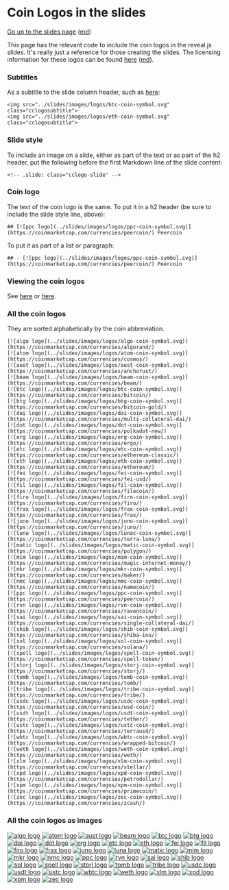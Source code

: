 Coin Logos in the slides
========================

[Go up to the slides page](../index.html) ([md](../index.md))


This page has the relevant code to include the coin logos in the reveal.js slides.  It's really just a reference for those creating the slides.  The licensing information for these logos can be found [here](images/logos/readme.html) ([md](images/logos/readme.md)).


### Subtitles

As a subtitle to the slide column header, such as [here](stablecoins.html#/casestudy):

```
<img src="../slides/images/logos/btc-coin-symbol.svg" class="cclogosubtitle">
<img src="../slides/images/logos/eth-coin-symbol.svg" class="cclogosubtitle">
```

### Slide style

To include an image on a slide, either as part of the text or as part of the h2 header, put the following before the first Markdown line of the slide content:

```
<!-- .slide: class="cclogo-slide" -->
```


### Coin logo

The text of the coin logo is the same.  To put it in a h2 header (be sure to include the slide style line, above):

```
## [![ppc logo](../slides/images/logos/ppc-coin-symbol.svg)](https://coinmarketcap.com/currencies/peercoin/) Peercoin
```

To put it as part of a list or paragraph:

```
## - [![ppc logo](../slides/images/logos/ppc-coin-symbol.svg)](https://coinmarketcap.com/currencies/peercoin/) Peercoin
```

### Viewing the coin logos

See [here](images/logos/readme.html) or [here](../uva/introduction.html#/allcoins).


### All the coin logos

They are sorted alphabetically by the coin abbreviation.

```
[![algo logo](../slides/images/logos/algo-coin-symbol.svg)](https://coinmarketcap.com/currencies/algorand/)
[![atom logo](../slides/images/logos/atom-coin-symbol.svg)](https://coinmarketcap.com/currencies/cosmos/)
[![aust logo](../slides/images/logos/aust-coin-symbol.svg)](https://coinmarketcap.com/currencies/anchorust/)
[![beam logo](../slides/images/logos/beam-coin-symbol.svg)](https://coinmarketcap.com/currencies/beam/)
[![btc logo](../slides/images/logos/btc-coin-symbol.svg)](https://coinmarketcap.com/currencies/bitcoin/)
[![btg logo](../slides/images/logos/btg-coin-symbol.svg)](https://coinmarketcap.com/currencies/bitcoin-gold/)
[![dai logo](../slides/images/logos/dai-coin-symbol.svg)](https://coinmarketcap.com/currencies/multi-collateral-dai/)
[![dot logo](../slides/images/logos/dot-coin-symbol.svg)](https://coinmarketcap.com/currencies/polkadot-new/)
[![erg logo](../slides/images/logos/erg-coin-symbol.svg)](https://coinmarketcap.com/currencies/ergo/)
[![etc logo](../slides/images/logos/etc-coin-symbol.svg)](https://coinmarketcap.com/currencies/ethereum-classic/)
[![eth logo](../slides/images/logos/eth-coin-symbol.svg)](https://coinmarketcap.com/currencies/ethereum/)
[![fei logo](../slides/images/logos/fei-coin-symbol.svg)](https://coinmarketcap.com/currencies/fei-usd/)
[![fil logo](../slides/images/logos/fil-coin-symbol.svg)](https://coinmarketcap.com/currencies/filecoin/)
[![firo logo](../slides/images/logos/firo-coin-symbol.svg)](https://coinmarketcap.com/currencies/firo/)
[![frax logo](../slides/images/logos/frax-coin-symbol.svg)](https://coinmarketcap.com/currencies/frax/)
[![juno logo](../slides/images/logos/juno-coin-symbol.svg)](https://coinmarketcap.com/currencies/juno/)
[![luna logo](../slides/images/logos/lunac-coin-symbol.svg)](https://coinmarketcap.com/currencies/terra-luna/)
[![matic logo](../slides/images/logos/matic-coin-symbol.svg)](https://coinmarketcap.com/currencies/polygon/)
[![mim logo](../slides/images/logos/mim-coin-symbol.svg)](https://coinmarketcap.com/currencies/magic-internet-money/)
[![mkr logo](../slides/images/logos/mkr-coin-symbol.svg)](https://coinmarketcap.com/currencies/maker/)
[![nmc logo](../slides/images/logos/nmc-coin-symbol.svg)](https://coinmarketcap.com/currencies/namecoin/)
[![ppc logo](../slides/images/logos/ppc-coin-symbol.svg)](https://coinmarketcap.com/currencies/peercoin/)
[![rvn logo](../slides/images/logos/rvn-coin-symbol.svg)](https://coinmarketcap.com/currencies/ravencoin/)
[![sai logo](../slides/images/logos/sai-coin-symbol.svg)](https://coinmarketcap.com/currencies/single-collateral-dai/)
[![shib logo](../slides/images/logos/shib-coin-symbol.svg)](https://coinmarketcap.com/currencies/shiba-inu/)
[![sol logo](../slides/images/logos/sol-coin-symbol.svg)](https://coinmarketcap.com/currencies/solana/)
[![spell logo](../slides/images/logos/spell-coin-symbol.svg)](https://coinmarketcap.com/currencies/spell-token/)
[![storj logo](../slides/images/logos/storj-coin-symbol.svg)](https://coinmarketcap.com/currencies/storj/)
[![tomb logo](../slides/images/logos/tomb-coin-symbol.svg)](https://coinmarketcap.com/currencies/tomb/)
[![tribe logo](../slides/images/logos/tribe-coin-symbol.svg)](https://coinmarketcap.com/currencies/tribe/)
[![usdc logo](../slides/images/logos/usdc-coin-symbol.svg)](https://coinmarketcap.com/currencies/usd-coin/)
[![usdt logo](../slides/images/logos/usdt-coin-symbol.svg)](https://coinmarketcap.com/currencies/tether/)
[![ustc logo](../slides/images/logos/ustc-coin-symbol.svg)](https://coinmarketcap.com/currencies/terrausd/)
[![wbtc logo](../slides/images/logos/wbtc-coin-symbol.svg)](https://coinmarketcap.com/currencies/wrapped-bitcoin/)
[![weth logo](../slides/images/logos/weth-coin-symbol.svg)](https://coinmarketcap.com/currencies/weth/)
[![xlm logo](../slides/images/logos/xlm-coin-symbol.svg)](https://coinmarketcap.com/currencies/stellar/)
[![xpd logo](../slides/images/logos/xpd-coin-symbol.svg)](https://coinmarketcap.com/currencies/petrodollar/)
[![xpm logo](../slides/images/logos/xpm-coin-symbol.svg)](https://coinmarketcap.com/currencies/primecoin/)
[![zec logo](../slides/images/logos/zec-coin-symbol.svg)](https://coinmarketcap.com/currencies/zcash/)
```

### All the coin logos as images

<div class="cclogos">

[![algo logo](../slides/images/logos/algo-coin-symbol.svg)](https://coinmarketcap.com/currencies/algorand/)
[![atom logo](../slides/images/logos/atom-coin-symbol.svg)](https://coinmarketcap.com/currencies/cosmos/)
[![aust logo](../slides/images/logos/aust-coin-symbol.svg)](https://coinmarketcap.com/currencies/anchorust/)
[![beam logo](../slides/images/logos/beam-coin-symbol.svg)](https://coinmarketcap.com/currencies/beam/)
[![btc logo](../slides/images/logos/btc-coin-symbol.svg)](https://coinmarketcap.com/currencies/bitcoin/)
[![btg logo](../slides/images/logos/btg-coin-symbol.svg)](https://coinmarketcap.com/currencies/bitcoin-gold/)
[![dai logo](../slides/images/logos/dai-coin-symbol.svg)](https://coinmarketcap.com/currencies/multi-collateral-dai/)
[![dot logo](../slides/images/logos/dot-coin-symbol.svg)](https://coinmarketcap.com/currencies/polkadot-new/)
[![erg logo](../slides/images/logos/erg-coin-symbol.svg)](https://coinmarketcap.com/currencies/ergo/)
[![etc logo](../slides/images/logos/etc-coin-symbol.svg)](https://coinmarketcap.com/currencies/ethereum-classic/)
[![eth logo](../slides/images/logos/eth-coin-symbol.svg)](https://coinmarketcap.com/currencies/ethereum/)
[![fei logo](../slides/images/logos/fei-coin-symbol.svg)](https://coinmarketcap.com/currencies/fei-usd/)
[![fil logo](../slides/images/logos/fil-coin-symbol.svg)](https://coinmarketcap.com/currencies/filecoin/)
[![firo logo](../slides/images/logos/firo-coin-symbol.svg)](https://coinmarketcap.com/currencies/firo/)
[![frax logo](../slides/images/logos/frax-coin-symbol.svg)](https://coinmarketcap.com/currencies/frax/)
[![juno logo](../slides/images/logos/juno-coin-symbol.svg)](https://coinmarketcap.com/currencies/juno/)
[![luna logo](../slides/images/logos/lunac-coin-symbol.svg)](https://coinmarketcap.com/currencies/terra-luna/)
[![matic logo](../slides/images/logos/matic-coin-symbol.svg)](https://coinmarketcap.com/currencies/polygon/)
[![mim logo](../slides/images/logos/mim-coin-symbol.svg)](https://coinmarketcap.com/currencies/magic-internet-money/)
[![mkr logo](../slides/images/logos/mkr-coin-symbol.svg)](https://coinmarketcap.com/currencies/maker/)
[![nmc logo](../slides/images/logos/nmc-coin-symbol.svg)](https://coinmarketcap.com/currencies/namecoin/)
[![ppc logo](../slides/images/logos/ppc-coin-symbol.svg)](https://coinmarketcap.com/currencies/peercoin/)
[![rvn logo](../slides/images/logos/rvn-coin-symbol.svg)](https://coinmarketcap.com/currencies/ravencoin/)
[![sai logo](../slides/images/logos/sai-coin-symbol.svg)](https://coinmarketcap.com/currencies/single-collateral-dai/)
[![shib logo](../slides/images/logos/shib-coin-symbol.svg)](https://coinmarketcap.com/currencies/shiba-inu/)
[![sol logo](../slides/images/logos/sol-coin-symbol.svg)](https://coinmarketcap.com/currencies/solana/)
[![spell logo](../slides/images/logos/spell-coin-symbol.svg)](https://coinmarketcap.com/currencies/spell-token/)
[![storj logo](../slides/images/logos/storj-coin-symbol.svg)](https://coinmarketcap.com/currencies/storj/)
[![tomb logo](../slides/images/logos/tomb-coin-symbol.svg)](https://coinmarketcap.com/currencies/tomb/)
[![tribe logo](../slides/images/logos/tribe-coin-symbol.svg)](https://coinmarketcap.com/currencies/tribe/)
[![usdc logo](../slides/images/logos/usdc-coin-symbol.svg)](https://coinmarketcap.com/currencies/usd-coin/)
[![usdt logo](../slides/images/logos/usdt-coin-symbol.svg)](https://coinmarketcap.com/currencies/tether/)
[![ustc logo](../slides/images/logos/ustc-coin-symbol.svg)](https://coinmarketcap.com/currencies/terrausd/)
[![wbtc logo](../slides/images/logos/wbtc-coin-symbol.svg)](https://coinmarketcap.com/currencies/wrapped-bitcoin/)
[![weth logo](../slides/images/logos/weth-coin-symbol.svg)](https://coinmarketcap.com/currencies/weth/)
[![xlm logo](../slides/images/logos/xlm-coin-symbol.svg)](https://coinmarketcap.com/currencies/stellar/)
[![xpd logo](../slides/images/logos/xpd-coin-symbol.svg)](https://coinmarketcap.com/currencies/petrodollar/)
[![xpm logo](../slides/images/logos/xpm-coin-symbol.svg)](https://coinmarketcap.com/currencies/primecoin/)
[![zec logo](../slides/images/logos/zec-coin-symbol.svg)](https://coinmarketcap.com/currencies/zcash/)

</div>
